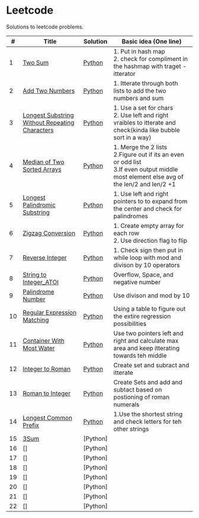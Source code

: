 # Leetcode
 Solutions to leetcode problems.

| # | Title | Solution | Basic idea (One line) |
|---| ----- | -------- | --------------------- |
| 1 | [Two Sum](https://leetcode.com/problems/two-sum/) | [Python](https://github.com/KazukiNoSuzaku/Leetcode/blob/main/Python/0001_Two_Sum.py)  | 1. Put in hash map<br>2. check for compliment in the hashmap with traget - itterator |
| 2 | [Add Two Numbers](https://leetcode.com/problems/add-two-numbers/) | [Python](https://github.com/KazukiNoSuzaku/Leetcode/blob/main/Python/0002_Add_Two_Numbers.py) | 1. Itterate through both lists to add the two numbers and sum|
| 3 | [Longest Substring Without Repeating Characters](https://leetcode.com/problems/longest-substring-without-repeating-characters/description/) | [Python](https://github.com/KazukiNoSuzaku/Leetcode/blob/main/Python/0003_Longest_Substring_Without_Repeating_Characters.py) | 1. Use a set for chars<br>2. Use left and right vraibles to itterate and check(kinda like bubble sort in a way)|
| 4 | [Median of Two Sorted Arrays](https://leetcode.com/problems/median-of-two-sorted-arrays/) | [Python](https://github.com/KazukiNoSuzaku/Leetcode/blob/main/Python/0004_Median_of_Two_Sorted_Arrays.py) | 1. Merge the 2 lists<br>2.Figure out if its an even or odd list<br>3.If even output middle most element else avg of the len/2 and len/2 +1|
| 5 | [Longest Palindromic Substring](https://leetcode.com/problems/longest-palindromic-substring/) | [Python](https://github.com/KazukiNoSuzaku/Leetcode/blob/main/Python/0005_Longest_Palindromic_Substring.py) | 1. Use left and right pointers to to expand from the center and check for palindromes |
| 6 | [Zigzag Conversion](https://leetcode.com/problems/zigzag-conversion/) | [Python](https://github.com/KazukiNoSuzaku/Leetcode/blob/main/Python/0006_Zigzag_Conversion.py) | 1. Create empty array for each row<br> 2. Use direction flag to flip|
| 7 | [Reverse Integer](https://leetcode.com/problems/reverse-integer/) | [Python](https://github.com/KazukiNoSuzaku/Leetcode/blob/main/Python/0007_Reverse_Integer.py) | 1. Check sign then put in while loop with mod and divison by 10 operators|
| 8 | [String to Integer_ATOI](https://leetcode.com/problems/string-to-integer-atoi/) | [Python](https://github.com/KazukiNoSuzaku/Leetcode/blob/main/Python/0008_String_To_Integer(atoi).py) | Overflow, Space, and negative number |
| 9 | [Palindrome Number](https://leetcode.com/problems/palindrome-number/) | [Python](https://github.com/KazukiNoSuzaku/Leetcode/blob/main/Python/0009_Palindrome_Number.py) | Use divison and mod by 10 |
| 10 | [Regular Expression Matching](https://leetcode.com/problems/regular-expression-matching/) | [Python](https://github.com/KazukiNoSuzaku/Leetcode/blob/main/Python/0010_Regular_Expression_Matching.py) | Using a table to figure out the extire regression possibilities|
| 11 | [Container With Most Water](https://leetcode.com/problems/container-with-most-water/) | [Python](https://github.com/KazukiNoSuzaku/Leetcode/blob/main/Python/0011_Container_With_Most_Water.py) | Use two pointers left and right and calculate max area and keep itterating towards teh middle|
| 12 | [Integer to Roman](https://leetcode.com/problems/integer-to-roman/) | [Python](https://github.com/KazukiNoSuzaku/Leetcode/blob/main/Python/0012_Integer_to_Roman.py) | Create set and subract and itterate |
| 13 | [Roman to Integer](https://leetcode.com/problems/roman-to-integer/) | [Python](https://github.com/KazukiNoSuzaku/Leetcode/blob/main/Python/0013_Roman_to_Integer.py) | Create Sets and add and subtact based on postioning of roman numerals |
| 14 | [Longest Common Prefix](https://leetcode.com/problems/longest-common-prefix/) | [Python](https://github.com/KazukiNoSuzaku/Leetcode/blob/main/Python/0014_Longest_Common_Prefix.py) | 1.Use the shortest string and check letters for teh other strings |
| 15 | [3Sum](https://leetcode.com/problems/3sum/) | [Python] | |
| 16 | [] | [Python] | |
| 17 | [] | [Python] | |
| 18 | [] | [Python] | |
| 19 | [] | [Python] | |
| 20 | [] | [Python] | |
| 21 | [] | [Python] | |
| 22 | [] | [Python] | |
